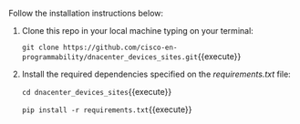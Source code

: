 Follow the installation instructions below:

1. Clone this repo in your local machine typing on your terminal:

    `git clone https://github.com/cisco-en-programmability/dnacenter_devices_sites.git`{{execute}}

2. Install the required dependencies specified on the *requirements.txt* file:

    `cd dnacenter_devices_sites`{{execute}}
    
    `pip install -r requirements.txt`{{execute}}
